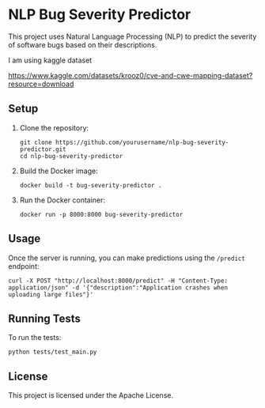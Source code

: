 # NLP Bug Severity Predictor

This project uses Natural Language Processing (NLP) to predict the severity of software bugs based on their descriptions.

I am using kaggle dataset 

https://www.kaggle.com/datasets/krooz0/cve-and-cwe-mapping-dataset?resource=download

## Setup

1. Clone the repository:
   ```
   git clone https://github.com/yourusername/nlp-bug-severity-predictor.git
   cd nlp-bug-severity-predictor
   ```

2. Build the Docker image:
   ```
   docker build -t bug-severity-predictor .
   ```

3. Run the Docker container:
   ```
   docker run -p 8000:8000 bug-severity-predictor
   ```

## Usage

Once the server is running, you can make predictions using the `/predict` endpoint:

```
curl -X POST "http://localhost:8000/predict" -H "Content-Type: application/json" -d '{"description":"Application crashes when uploading large files"}'
```

## Running Tests

To run the tests:

```
python tests/test_main.py
```

## License

This project is licensed under the Apache License.